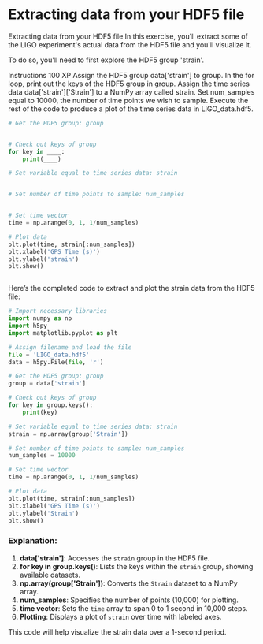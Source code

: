 # Extracting data from your HDF5 file

Extracting data from your HDF5 file
In this exercise, you'll extract some of the LIGO experiment's actual data from the HDF5 file and you'll visualize it.

To do so, you'll need to first explore the HDF5 group 'strain'.

Instructions
100 XP
Assign the HDF5 group data['strain'] to group.
In the for loop, print out the keys of the HDF5 group in group.
Assign the time series data data['strain']['Strain'] to a NumPy array called strain.
Set num_samples equal to 10000, the number of time points we wish to sample.
Execute the rest of the code to produce a plot of the time series data in LIGO_data.hdf5.

```py
# Get the HDF5 group: group


# Check out keys of group
for key in ____:
    print(____)

# Set variable equal to time series data: strain


# Set number of time points to sample: num_samples


# Set time vector
time = np.arange(0, 1, 1/num_samples)

# Plot data
plt.plot(time, strain[:num_samples])
plt.xlabel('GPS Time (s)')
plt.ylabel('strain')
plt.show()



```

Here’s the completed code to extract and plot the strain data from the HDF5 file:

```python
# Import necessary libraries
import numpy as np
import h5py
import matplotlib.pyplot as plt

# Assign filename and load the file
file = 'LIGO_data.hdf5'
data = h5py.File(file, 'r')

# Get the HDF5 group: group
group = data['strain']

# Check out keys of group
for key in group.keys():
    print(key)

# Set variable equal to time series data: strain
strain = np.array(group['Strain'])

# Set number of time points to sample: num_samples
num_samples = 10000

# Set time vector
time = np.arange(0, 1, 1/num_samples)

# Plot data
plt.plot(time, strain[:num_samples])
plt.xlabel('GPS Time (s)')
plt.ylabel('Strain')
plt.show()
```

### Explanation:
1. **data['strain']**: Accesses the `strain` group in the HDF5 file.
2. **for key in group.keys()**: Lists the keys within the `strain` group, showing available datasets.
3. **np.array(group['Strain'])**: Converts the `Strain` dataset to a NumPy array.
4. **num_samples**: Specifies the number of points (10,000) for plotting.
5. **time vector**: Sets the `time` array to span 0 to 1 second in 10,000 steps.
6. **Plotting**: Displays a plot of `strain` over time with labeled axes.

This code will help visualize the strain data over a 1-second period.